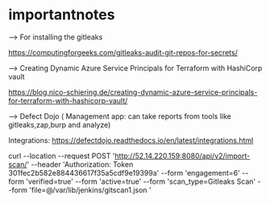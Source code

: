 # importantnotes

--> For installing the gitleaks 

https://computingforgeeks.com/gitleaks-audit-git-repos-for-secrets/      

--> Creating Dynamic Azure Service Principals for Terraform with HashiCorp vault

https://blog.nico-schiering.de/creating-dynamic-azure-service-principals-for-terraform-with-hashicorp-vault/

--> Defect Dojo ( Management app: can take reports from tools like gitleaks,zap,burp and analyze)

Integrations: https://defectdojo.readthedocs.io/en/latest/integrations.html

curl --location --request POST 'http://52.14.220.159:8080/api/v2/import-scan/' --header 'Authorization: Token 301fec2b582e884436617f35a5cdf9e19399a' --form 'engagement=6' --form 'verified=true' --form 'active=true' --form 'scan_type=Gitleaks Scan' --form 'file=@/var/lib/jenkins/gitscan1.json
'
